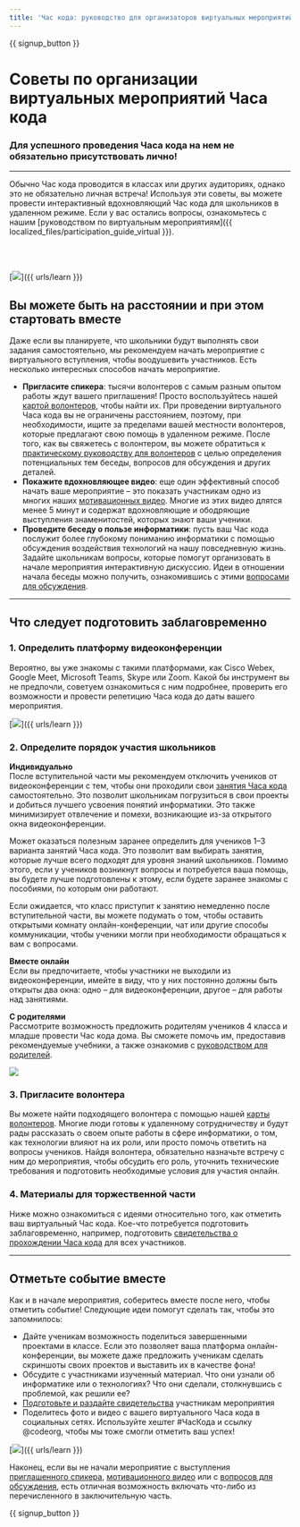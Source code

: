 ```yaml
---
title: 'Час кода: руководство для организаторов виртуальных мероприятий'
---
```


{{ signup_button }}

# Советы по организации виртуальных мероприятий Часа кода

### Для успешного проведения Часа кода на нем не обязательно присутствовать лично!

***

Обычно Час кода проводится в классах или других аудиториях, однако это не обязательно личная встреча! Используя эти советы, вы можете провести интерактивный вдохновляющий Час кода для школьников в удаленном режиме.  Если у вас остались вопросы, ознакомьтесь с нашим [руководством по виртуальным мероприятиям]({{ localized_files/participation_guide_virtual }}).

<br><br>

[<img src="/images/fit-600/Marketing/pexels-andrea-piacquadio-3762940.jpg" />]({{ urls/learn }})

## Вы можете быть на расстоянии и при этом стартовать вместе
Даже если вы планируете, что школьники будут выполнять свои задания самостоятельно, мы рекомендуем начать мероприятие с виртуального вступления, чтобы воодушевить участников. Есть несколько интересных способов начать мероприятие.

<ul>
<li><b>Пригласите спикера</b>: тысячи волонтеров с самым разным опытом работы ждут вашего приглашения! Просто воспользуйтесь нашей <a href="https://code.org/volunteer/local">картой волонтеров</a>, чтобы найти их. При проведении виртуального Часа кода вы не ограничены расстоянием, поэтому, при необходимости, ищите за пределами вашей местности волонтеров, которые предлагают свою помощь в удаленном режиме. После того, как вы свяжетесь с волонтером, вы можете обратиться к <a href="http://hourofcode.com/us/how-to/volunteers">практическому руководству для волонтеров</a> с целью определения потенциальных тем беседы, вопросов для обсуждения и других деталей.</li>
<li><b>Покажите вдохновляющее видео</b>: еще один эффективный способ начать ваше мероприятие – это показать участникам одно из многих наших <a href="http://hourofcode.com/us/promote/resources#videos">мотивационных видео</a>. Многие из этих видео длятся менее 5 минут и содержат вдохновляющие и ободряющие выступления знаменитостей, которых знают ваши ученики.</li>
<li><b>Проведите беседу о пользе информатики</b>: пусть ваш Час кода послужит более глубокому пониманию информатики с помощью обсуждения воздействия технологий на нашу повседневную жизнь. Задайте школьникам вопросы, которые помогут организовать в начале мероприятия интерактивную дискуссию. Идеи в отношении начала беседы можно получить, ознакомившись с этими <a href="https://code.org/csforgood#prompts">вопросами для обсуждения</a>.</li>
</ul>

---

## Что следует подготовить заблаговременно

### 1. Определить платформу видеоконференции
Вероятно, вы уже знакомы с такими платформами, как Cisco Webex, Google Meet, Microsoft Teams, Skype или Zoom. Какой бы инструмент вы не предпочли, советуем ознакомиться с ним подробнее, проверить его возможности и провести репетицию Часа кода до даты вашего мероприятия.

[<img src="/images/fit-600/Marketing/photo-of-boy-video-calling-with-a-woman-4145197.jpg" />]({{ urls/learn }})

### 2. Определите порядок участия школьников
**Индивидуально**<br> После вступительной части мы рекомендуем отключить учеников от видеоконференции с тем, чтобы они проходили свои <a href="https://hourofcode.com/us/learn">занятия Часа кода</a> самостоятельно. Это позволит школьникам погрузиться в свои проекты и добиться лучшего усвоения понятий информатики. Это также минимизирует отвлечение и помехи, возникающие из-за открытого окна видеоконференции.

Может оказаться полезным заранее определить для учеников 1–3 варианта занятий Часа кода. Это позволит вам выбирать занятия, которые лучше всего подходят для уровня знаний школьников. Помимо этого, если у учеников возникнут вопросы и потребуется ваша помощь, вы будете лучше подготовлены к этому, если будете заранее знакомы с пособиями, по которым они работают.

Если ожидается, что класс приступит к занятию немедленно после вступительной части, вы можете подумать о том, чтобы оставить открытыми комнату онлайн-конференции, чат или другие способы коммуникации, чтобы ученики могли при необходимости обращаться к вам с вопросами.

**Вместе онлайн**<br> Если вы предпочитаете, чтобы участники не выходили из видеоконференции, имейте в виду, что у них постоянно должны быть открыты два окна: одно – для видеоконференции, другое – для работы над занятиями.

**С родителями**<br> Рассмотрите возможность предложить родителям учеников 4 класса и младше провести Час кода дома. Вы сможете помочь им, предоставив рекомендуемые учебники, а также ознакомив с <a href="https://hourofcode.com/us/how-to/parents">руководством для родителей</a>.

[<img src="/images/fit-600/Marketing//happy-father-and-child-browsing-laptop-in-bedroom-4545778.jpg" />](https://hourofcode.com/us/how-to/parents)

### 3. Пригласите волонтера
Вы можете найти подходящего волонтера с помощью нашей <a href="https://code.org/volunteer/local">карты волонтеров</a>. Многие люди готовы к удаленному сотрудничеству и будут рады рассказать о своем опыте работы в сфере информатики, о том, как технологии влияют на их роли, или просто помочь ответить на вопросы учеников. Найдя волонтера, обязательно назначьте встречу с ним до мероприятия, чтобы обсудить его роль, уточнить технические требования и подготовить необходимые условия для участия онлайн.

### 4. Материалы для торжественной части
Ниже можно ознакомиться с идеями относительно того, как отметить ваш виртуальный Час кода. Кое-что потребуется подготовить заблаговременно, например, подготовить <a href="https://code.org/certificates">свидетельства о прохождении Часа кода</a> для всех участников.

---

## Отметьте событие вместе

Как и в начале мероприятия, соберитесь вместе после него, чтобы отметить событие!  Следующие идеи помогут сделать так, чтобы это запомнилось:

- Дайте ученикам возможность поделиться завершенными проектами в классе. Если это позволяет ваша платформа онлайн-конференции, вы можете даже предложить ученикам сделать скриншоты своих проектов и выставить их в качестве фона!
- Обсудите с участниками изученный материал. Что они узнали об информатике или о технологиях? Что они сделали, столкнувшись с проблемой, как решили ее?
- <a href="https://code.org/certificates">Подготовьте и раздайте свидетельства</a> участникам мероприятия
- Поделитесь фото и видео с вашего виртуального Часа кода в социальных сетях. Используйте хештег #ЧасКода и ссылку @codeorg, чтобы мы тоже смогли отметить ваш успех!

[<img src="/images/fit-600/Marketing/g8TUlHzF.jpeg" />]({{ urls/learn }})

Наконец, если вы не начали мероприятие с выступления <a href="https://code.org/volunteer/local">приглашенного спикера</a>, <a href="https://hourofcode.com/us/promote/resources#">мотивационного видео</a> или с <a href="https://code.org/csforgood#prompts">вопросов для обсуждения</a>, есть отличная возможность включать что-либо из перечисленного в заключительную часть.

{{ signup_button }}
